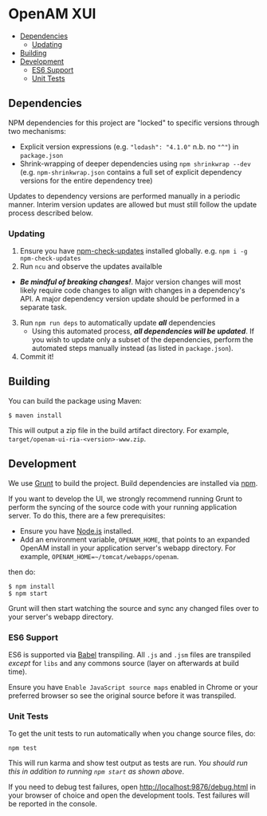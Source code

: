 <!--
 * The contents of this file are subject to the terms of the Common Development and
 * Distribution License (the License). You may not use this file except in compliance with the
 * License.
 *
 * You can obtain a copy of the License at legal/CDDLv1.0.txt. See the License for the
 * specific language governing permission and limitations under the License.
 *
 * When distributing Covered Software, include this CDDL Header Notice in each file and include
 * the License file at legal/CDDLv1.0.txt. If applicable, add the following below the CDDL
 * Header, with the fields enclosed by brackets [] replaced by your own identifying
 * information: "Portions copyright [year] [name of copyright owner]".
 *
 * Copyright 2015-2017 ForgeRock AS. All Rights Reserved
-->
# OpenAM XUI

<!-- TOC depthFrom:2 depthTo:6 withLinks:1 updateOnSave:1 orderedList:0 -->

- [Dependencies](#dependencies)
	- [Updating](#updating)
- [Building](#building)
- [Development](#development)
	- [ES6 Support](#es6-support)
	- [Unit Tests](#unit-tests)

<!-- /TOC -->

## Dependencies
NPM dependencies for this project are "locked" to specific versions through two mechanisms:
* Explicit version expressions (e.g. `"lodash": "4.1.0"` n.b. no `"^"`) in `package.json`
* Shrink-wrapping of deeper dependencies using `npm shrinkwrap --dev` (e.g. `npm-shrinkwrap.json` contains a full set of explicit dependency versions for the entire dependency tree)

Updates to dependency versions are performed manually in a periodic manner. Interim version updates are allowed but must still follow the update process described below.

### Updating
1. Ensure you have [npm-check-updates](https://www.npmjs.com/package/npm-check-updates) installed globally. e.g. `npm i -g npm-check-updates`
2. Run `ncu` and observe the updates availalble
  * ***Be mindful of breaking changes!***. Major version changes will most likely require code changes to align with changes in a dependency's API. A major dependency version update should be performed in a separate task.
3. Run `npm run deps` to automatically update ***all*** dependencies
    * Using this automated process, ***all dependencies will be updated***. If you wish to update only a subset of the dependencies, perform the automated steps manually instead (as listed in `package.json`).
4. Commit it!

## Building
You can build the package using Maven:

```
$ maven install
```

This will output a zip file in the build artifact directory. For example, `target/openam-ui-ria-<version>-www.zip`.

## Development

We use [Grunt](http://gruntjs.com/) to build the project. Build dependencies are installed via
[npm](https://www.npmjs.com/).

If you want to develop the UI, we strongly recommend running Grunt to perform the syncing of the source code with your
running application server. To do this, there are a few prerequisites:

* Ensure you have [Node.js](https://nodejs.org/) installed.
* Add an environment variable, `OPENAM_HOME`, that points to an expanded OpenAM install in your application server's
webapp directory. For example, `OPENAM_HOME=~/tomcat/webapps/openam`.

then do:

```
$ npm install
$ npm start
```

Grunt will then start watching the source and sync any changed files over to your server's webapp directory.

### ES6 Support
ES6 is supported via [Babel](https://babeljs.io) transpiling. All `.js` and `.jsm` files are transpiled *except* for `libs` and any commons source (layer on afterwards at build time).

Ensure you have `Enable JavaScript source maps` enabled in Chrome or your preferred browser so see the original source before it was transpiled.

### Unit Tests
To get the unit tests to run automatically when you change source files, do:

```
npm test
```

This will run karma and show test output as tests are run. _You should run this in addition to running `npm start` as shown
above_.

If you need to debug test failures, open [http://localhost:9876/debug.html](http://localhost:9876/debug.html) in your
browser of choice and open the development tools. Test failures will be reported in the console.
